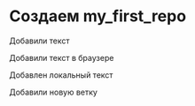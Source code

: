 # Создаем my_first_repo

Добавили текст

Добавили текст в браузере

Добавлен локальный текст

Добавили новую ветку
